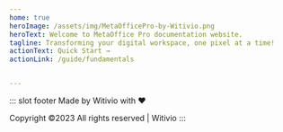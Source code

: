 ```yaml
---
home: true
heroImage: /assets/img/MetaOfficePro-by-Witivio.png
heroText: Welcome to MetaOffice Pro documentation website.
tagline: Transforming your digital workspace, one pixel at a time!
actionText: Quick Start →
actionLink: /guide/fundamentals


---
```


::: slot footer
Made by Witivio with ❤️ 

Copyright ©2023 All rights reserved | Witivio
:::